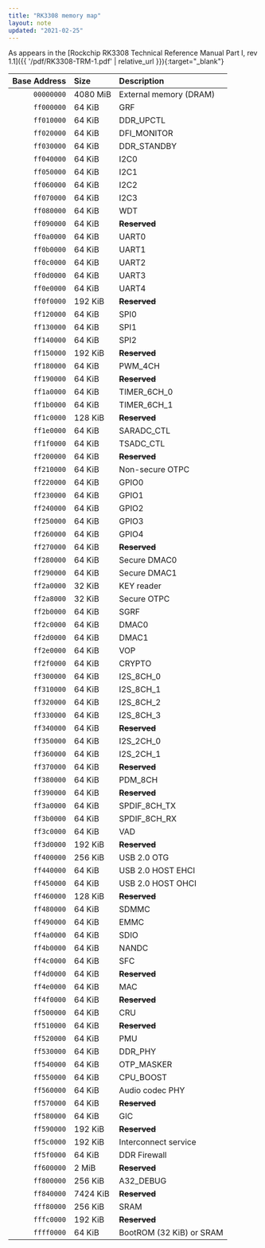 ```yaml
---
title: "RK3308 memory map"
layout: note
updated: "2021-02-25"
---
```


As appears in the [Rockchip RK3308 Technical Reference Manual Part I, rev 1.1]({{ '/pdf/RK3308-TRM-1.pdf' | relative_url }}){:target="_blank"}

| Base Address  | Size     | Description                  |
|--------------:|:---------|:-----------------------------|
| `00000000`    | 4080 MiB | External memory (DRAM)       |
| `ff000000`    | 64 KiB   | GRF                          |
| `ff010000`    | 64 KiB   | DDR_UPCTL                    |
| `ff020000`    | 64 KiB   | DFI_MONITOR                  |
| `ff030000`    | 64 KiB   | DDR_STANDBY                  |
| `ff040000`    | 64 KiB   | I2C0                         |
| `ff050000`    | 64 KiB   | I2C1                         |
| `ff060000`    | 64 KiB   | I2C2                         |
| `ff070000`    | 64 KiB   | I2C3                         |
| `ff080000`    | 64 KiB   | WDT                          |
| `ff090000`    | 64 KiB   | **~~Reserved~~**             |
| `ff0a0000`    | 64 KiB   | UART0                        |
| `ff0b0000`    | 64 KiB   | UART1                        |
| `ff0c0000`    | 64 KiB   | UART2                        |
| `ff0d0000`    | 64 KiB   | UART3                        |
| `ff0e0000`    | 64 KiB   | UART4                        |
| `ff0f0000`    | 192 KiB  | **~~Reserved~~**             |
| `ff120000`    | 64 KiB   | SPI0                         |
| `ff130000`    | 64 KiB   | SPI1                         |
| `ff140000`    | 64 KiB   | SPI2                         |
| `ff150000`    | 192 KiB  | **~~Reserved~~**             |
| `ff180000`    | 64 KiB   | PWM_4CH                      |
| `ff190000`    | 64 KiB   | **~~Reserved~~**             |
| `ff1a0000`    | 64 KiB   | TIMER_6CH_0                  |
| `ff1b0000`    | 64 KiB   | TIMER_6CH_1                  |
| `ff1c0000`    | 128 KiB  | **~~Reserved~~**             |
| `ff1e0000`    | 64 KiB   | SARADC_CTL                   |
| `ff1f0000`    | 64 KiB   | TSADC_CTL                    |
| `ff200000`    | 64 KiB   | **~~Reserved~~**             |
| `ff210000`    | 64 KiB   | Non-secure OTPC              |
| `ff220000`    | 64 KiB   | GPIO0                        |
| `ff230000`    | 64 KiB   | GPIO1                        |
| `ff240000`    | 64 KiB   | GPIO2                        |
| `ff250000`    | 64 KiB   | GPIO3                        |
| `ff260000`    | 64 KiB   | GPIO4                        |
| `ff270000`    | 64 KiB   | **~~Reserved~~**             |
| `ff280000`    | 64 KiB   | Secure DMAC0                 |
| `ff290000`    | 64 KiB   | Secure DMAC1                 |
| `ff2a0000`    | 32 KiB   | KEY reader                   |
| `ff2a8000`    | 32 KiB   | Secure OTPC                  |
| `ff2b0000`    | 64 KiB   | SGRF                         |
| `ff2c0000`    | 64 KiB   | DMAC0                        |
| `ff2d0000`    | 64 KiB   | DMAC1                        |
| `ff2e0000`    | 64 KiB   | VOP                          |
| `ff2f0000`    | 64 KiB   | CRYPTO                       |
| `ff300000`    | 64 KiB   | I2S_8CH_0                    |
| `ff310000`    | 64 KiB   | I2S_8CH_1                    |
| `ff320000`    | 64 KiB   | I2S_8CH_2                    |
| `ff330000`    | 64 KiB   | I2S_8CH_3                    |
| `ff340000`    | 64 KiB   | **~~Reserved~~**             |
| `ff350000`    | 64 KiB   | I2S_2CH_0                    |
| `ff360000`    | 64 KiB   | I2S_2CH_1                    |
| `ff370000`    | 64 KiB   | **~~Reserved~~**             |
| `ff380000`    | 64 KiB   | PDM_8CH                      |
| `ff390000`    | 64 KiB   | **~~Reserved~~**             |
| `ff3a0000`    | 64 KiB   | SPDIF_8CH_TX                 |
| `ff3b0000`    | 64 KiB   | SPDIF_8CH_RX                 |
| `ff3c0000`    | 64 KiB   | VAD                          |
| `ff3d0000`    | 192 KiB  | **~~Reserved~~**             |
| `ff400000`    | 256 KiB  | USB 2.0 OTG                  |
| `ff440000`    | 64 KiB   | USB 2.0 HOST EHCI            |
| `ff450000`    | 64 KiB   | USB 2.0 HOST OHCI            |
| `ff460000`    | 128 KiB  | **~~Reserved~~**             |
| `ff480000`    | 64 KiB   | SDMMC                        |
| `ff490000`    | 64 KiB   | EMMC                         |
| `ff4a0000`    | 64 KiB   | SDIO                         |
| `ff4b0000`    | 64 KiB   | NANDC                        |
| `ff4c0000`    | 64 KiB   | SFC                          |
| `ff4d0000`    | 64 KiB   | **~~Reserved~~**             |
| `ff4e0000`    | 64 KiB   | MAC                          |
| `ff4f0000`    | 64 KiB   | **~~Reserved~~**             |
| `ff500000`    | 64 KiB   | CRU                          |
| `ff510000`    | 64 KiB   | **~~Reserved~~**             |
| `ff520000`    | 64 KiB   | PMU                          |
| `ff530000`    | 64 KiB   | DDR_PHY                      |
| `ff540000`    | 64 KiB   | OTP_MASKER                   |
| `ff550000`    | 64 KiB   | CPU_BOOST                    |
| `ff560000`    | 64 KiB   | Audio codec PHY              |
| `ff570000`    | 64 KiB   | **~~Reserved~~**             |
| `ff580000`    | 64 KiB   | GIC                          |
| `ff590000`    | 192 KiB  | **~~Reserved~~**             |
| `ff5c0000`    | 192 KiB  | Interconnect service         |
| `ff5f0000`    | 64 KiB   | DDR Firewall                 |
| `ff600000`    | 2 MiB    | **~~Reserved~~**             |
| `ff800000`    | 256 KiB  | A32_DEBUG                    |
| `ff840000`    | 7424 KiB | **~~Reserved~~**             |
| `fff80000`    | 256 KiB  | SRAM                         |
| `fffc0000`    | 192 KiB  | **~~Reserved~~**             |
| `ffff0000`    | 64 KiB   | BootROM (32 KiB) or SRAM     |
